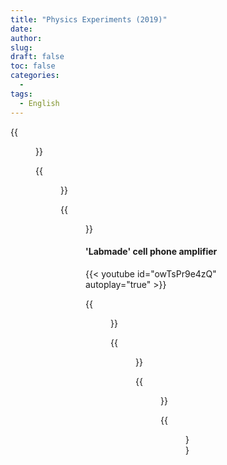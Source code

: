 ```yaml
---
title: "Physics Experiments (2019)"
date: 
author: 
slug: 
draft: false
toc: false
categories:
  - 
tags:
  - English
---
```


{{<figure src="https://scontent-msp1-1.xx.fbcdn.net/v/t1.6435-9/247116859_3101806450091658_7545665798029843681_n.jpg?_nc_cat=100&ccb=1-5&_nc_sid=0debeb&_nc_ohc=sAMncOTubU4AX8menSx&tn=56ndwYLw8MJgaWYy&_nc_ht=scontent-msp1-1.xx&oh=50764effb5d717c991493717044c478f&oe=619B8CB1" title="Electrons (blue laser) are balanced with gravitational force" caption="Photo by my lab teammate: Tairan Zhang">}}



  
  {{<figure src="https://scontent-msp1-1.xx.fbcdn.net/v/t1.6435-9/248213207_3101789536760016_6477848393706786553_n.jpg?_nc_cat=110&ccb=1-5&_nc_sid=0debeb&_nc_ohc=Hv5TgWIeOLsAX9IrBE0&_nc_ht=scontent-msp1-1.xx&oh=abe598628946bd61c9bfc66c375b9a93&oe=619B0A08" title="Five hours a day, four days a week." caption="No more Electronic circuits and bread board!!">}}
  
  
  {{<figure src="https://scontent-msp1-1.xx.fbcdn.net/v/t1.6435-9/246425277_3101789773426659_9025440456609100573_n.jpg?_nc_cat=104&ccb=1-5&_nc_sid=0debeb&_nc_ohc=_wlaUFCOiukAX9nI2Rc&_nc_ht=scontent-msp1-1.xx&oh=ca6d49e6004ed77bb676efa92b6fb897&oe=619A246B" >}}
  
  #### 'Labmade' cell phone amplifier
  {{< youtube id="owTsPr9e4zQ" autoplay="true" >}}
  
  
  {{<figure src="https://scontent-msp1-1.xx.fbcdn.net/v/t1.6435-9/247028356_3101788910093412_61697432616799283_n.jpg?_nc_cat=103&ccb=1-5&_nc_sid=0debeb&_nc_ohc=Waq9PdgzmT4AX8pakcV&_nc_ht=scontent-msp1-1.xx&oh=a07be00ed98f9c4339521dbbacb1cb5d&oe=619BAED3" caption="Try Latex in the command window.">}}
  
  {{<figure src="https://scontent-msp1-1.xx.fbcdn.net/v/t1.6435-9/247486285_3101789270093376_8544687828223627476_n.jpg?_nc_cat=110&ccb=1-5&_nc_sid=0debeb&_nc_ohc=EqlaH2tD2_kAX8uLTHC&tn=56ndwYLw8MJgaWYy&_nc_ht=scontent-msp1-1.xx&oh=758dd0fa35547d1a17b3430bd8c689da&oe=6198822E" caption="Latex output">}}
  
  
  {{<figure src="https://scontent-msp1-1.xx.fbcdn.net/v/t1.6435-9/248368305_3101800023425634_8167409105743327863_n.jpg?_nc_cat=100&ccb=1-5&_nc_sid=0debeb&_nc_ohc=l7iL5Ra35b0AX-TYVIN&_nc_ht=scontent-msp1-1.xx&oh=e0975aa3bb8590b0cd3074120c7d99d0&oe=619B9B8F" caption="International Space Station (ISS) catched by my teammate Yihong Xu's iphone camera!">}}
  
  
  {{<figure src="https://scontent-msp1-1.xx.fbcdn.net/v/t1.6435-9/248097222_3101788343426802_794422965083280968_n.jpg?_nc_cat=109&ccb=1-5&_nc_sid=0debeb&_nc_ohc=39WuK3mS1EQAX_-OQuG&_nc_ht=scontent-msp1-1.xx&oh=8753d8d293023a7683d77ce42718ed22&oe=619B39B3" title="Rainbow">}}
  
  
  
  
  
  
  
  
  
  
